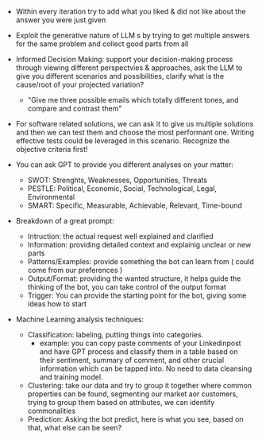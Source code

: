 - Within every iteration try to add what you liked & did not like about the answer you were just given

- Exploit the generative nature of LLM s by trying to get multiple answers for the same problem and collect good parts from all 

- Informed Decision Making: support your decision-making process through viewing different perspectvies & approaches, ask the LLM to give you different scenarios and possibilities, clarify what is the cause/root of your projected variation?
  - "Give me three possible emails which totally different tones, and compare and contrast them" 

- For software related solutions, we can ask it to give us multiple solutions and then we can test them and choose the most performant one. Writing effective tests could be leveraged in this scenario. Recognize the objective criteria first!

- You can ask GPT to provide you different analyses on your matter:
  - SWOT: Strenghts, Weaknesses, Opportunities, Threats
  - PESTLE: Political, Economic, Social, Technological, Legal, Environmental
  - SMART: Specific, Measurable, Achievable, Relevant, Time-bound
 
- Breakdown of a great prompt:
  - Intruction: the actual request well explained and clarified
  - Information: providing detailed context and explainig unclear or new parts
  - Patterns/Examples: provide something the bot can learn from ( could come from our preferences )
  - Output/Format: providing the wanted structure, it helps guide the thinking of the bot, you can take control of the output format
  - Trigger: You can provide the starting point for the bot, giving some ideas how to start 

- Machine Learning analysis techniques:
  - Classification: labeling, putting things into categories.
      - example: you can copy paste comments of your Linkedinpost and have GPT process and classify them in a table based on their sentiment, summary of comment, and other crucial information which can be tapped into. No need to data cleansing and training model. 
  - Clustering: take our data and try to group it together where common properties can be found, segmenting our market aor customers, trying to group them based on attributes, we can identify commonalities 
  - Prediction: Asking the bot predict, here is what you see, based on that, what else can be seen?
